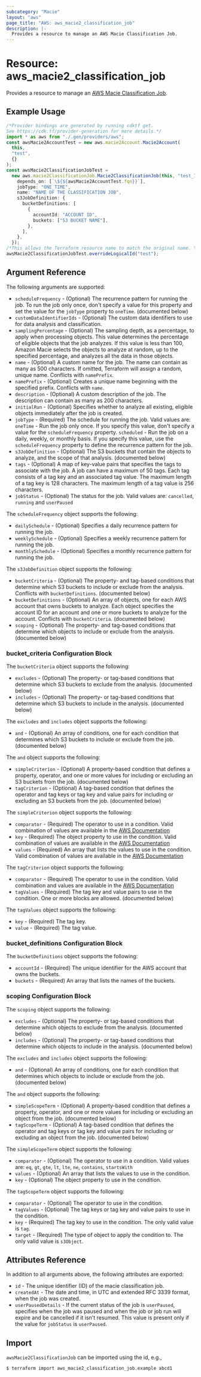 ```yaml
---
subcategory: "Macie"
layout: "aws"
page_title: "AWS: aws_macie2_classification_job"
description: |-
  Provides a resource to manage an AWS Macie Classification Job.
---
```


# Resource: aws\_macie2\_classification\_job

Provides a resource to manage an [AWS Macie Classification Job](https://docs.aws.amazon.com/macie/latest/APIReference/jobs.html).

## Example Usage

```typescript
/*Provider bindings are generated by running cdktf get.
See https://cdk.tf/provider-generation for more details.*/
import * as aws from "./.gen/providers/aws";
const awsMacie2AccountTest = new aws.macie2Account.Macie2Account(
  this,
  "test",
  {}
);
const awsMacie2ClassificationJobTest =
  new aws.macie2ClassificationJob.Macie2ClassificationJob(this, "test_1", {
    depends_on: [`\${${awsMacie2AccountTest.fqn}}`],
    jobType: "ONE_TIME",
    name: "NAME OF THE CLASSIFICATION JOB",
    s3JobDefinition: {
      bucketDefinitions: [
        {
          accountId: "ACCOUNT ID",
          buckets: ["S3 BUCKET NAME"],
        },
      ],
    },
  });
/*This allows the Terraform resource name to match the original name. You can remove the call if you don't need them to match.*/
awsMacie2ClassificationJobTest.overrideLogicalId("test");

```

## Argument Reference

The following arguments are supported:

* `scheduleFrequency` -  (Optional) The recurrence pattern for running the job. To run the job only once, don't specify a value for this property and set the value for the `jobType` property to `oneTime`. (documented below)
* `customDataIdentifierIds` -  (Optional) The custom data identifiers to use for data analysis and classification.
* `samplingPercentage` -  (Optional) The sampling depth, as a percentage, to apply when processing objects. This value determines the percentage of eligible objects that the job analyzes. If this value is less than 100, Amazon Macie selects the objects to analyze at random, up to the specified percentage, and analyzes all the data in those objects.
* `name` -  (Optional) A custom name for the job. The name can contain as many as 500 characters. If omitted, Terraform will assign a random, unique name. Conflicts with `namePrefix`.
* `namePrefix` -  (Optional) Creates a unique name beginning with the specified prefix. Conflicts with `name`.
* `description` -  (Optional) A custom description of the job. The description can contain as many as 200 characters.
* `initialRun` -  (Optional) Specifies whether to analyze all existing, eligible objects immediately after the job is created.
* `jobType` -  (Required) The schedule for running the job. Valid values are: `oneTime` - Run the job only once. If you specify this value, don't specify a value for the `scheduleFrequency` property. `scheduled` - Run the job on a daily, weekly, or monthly basis. If you specify this value, use the `scheduleFrequency` property to define the recurrence pattern for the job.
* `s3JobDefinition` -  (Optional) The S3 buckets that contain the objects to analyze, and the scope of that analysis. (documented below)
* `tags` -  (Optional) A map of key-value pairs that specifies the tags to associate with the job. A job can have a maximum of 50 tags. Each tag consists of a tag key and an associated tag value. The maximum length of a tag key is 128 characters. The maximum length of a tag value is 256 characters.
* `jobStatus` -  (Optional) The status for the job. Valid values are: `cancelled`, `running` and `userPaused`

The `scheduleFrequency` object supports the following:

* `dailySchedule` -  (Optional) Specifies a daily recurrence pattern for running the job.
* `weeklySchedule` -  (Optional) Specifies a weekly recurrence pattern for running the job.
* `monthlySchedule` -  (Optional) Specifies a monthly recurrence pattern for running the job.

The `s3JobDefinition` object supports the following:

* `bucketCriteria` - (Optional) The property- and tag-based conditions that determine which S3 buckets to include or exclude from the analysis. Conflicts with `bucketDefinitions`. (documented below)
* `bucketDefinitions` -  (Optional) An array of objects, one for each AWS account that owns buckets to analyze. Each object specifies the account ID for an account and one or more buckets to analyze for the account. Conflicts with `bucketCriteria`. (documented below)
* `scoping` -  (Optional) The property- and tag-based conditions that determine which objects to include or exclude from the analysis. (documented below)

### bucket\_criteria Configuration Block

The `bucketCriteria` object supports the following:

* `excludes` -  (Optional) The property- or tag-based conditions that determine which S3 buckets to exclude from the analysis. (documented below)
* `includes` -  (Optional) The property- or tag-based conditions that determine which S3 buckets to include in the analysis. (documented below)

The `excludes` and `includes` object supports the following:

* `and` -  (Optional) An array of conditions, one for each condition that determines which S3 buckets to include or exclude from the job. (documented below)

The `and` object supports the following:

* `simpleCriterion` -  (Optional) A property-based condition that defines a property, operator, and one or more values for including or excluding an S3 buckets from the job. (documented below)
* `tagCriterion` -  (Optional) A tag-based condition that defines the operator and tag keys or tag key and value pairs for including or excluding an S3 buckets from the job. (documented below)

The `simpleCriterion` object supports the following:

* `comparator` -  (Required) The operator to use in a condition. Valid combination of values are available in the [AWS Documentation](https://docs.aws.amazon.com/macie/latest/APIReference/jobs.html#jobs-model-jobcomparator)
* `key` -  (Required) The object property to use in the condition. Valid combination of values are available in the [AWS Documentation](https://docs.aws.amazon.com/macie/latest/APIReference/jobs.html#jobs-model-simplecriterionkeyforjob)
* `values` -  (Required) An array that lists the values to use in the condition. Valid combination of values are available in the [AWS Documentation](https://docs.aws.amazon.com/macie/latest/APIReference/jobs.html#jobs-model-simplecriterionforjob)

The `tagCriterion` object supports the following:

* `comparator` -  (Required) The operator to use in the condition. Valid combination and values are available in the [AWS Documentation](https://docs.aws.amazon.com/macie/latest/APIReference/jobs.html#jobs-model-jobcomparator)
* `tagValues` -  (Required) The  tag key and value pairs to use in the condition. One or more blocks are allowed. (documented below)

The `tagValues` object supports the following:

* `key` - (Required) The tag key.
* `value` - (Required) The tag value.

### bucket\_definitions Configuration Block

The `bucketDefinitions` object supports the following:

* `accountId` -  (Required) The unique identifier for the AWS account that owns the buckets.
* `buckets` -  (Required) An array that lists the names of the buckets.

### scoping Configuration Block

The `scoping` object supports the following:

* `excludes` -  (Optional) The property- or tag-based conditions that determine which objects to exclude from the analysis. (documented below)
* `includes` -  (Optional) The property- or tag-based conditions that determine which objects to include in the analysis. (documented below)

The `excludes` and `includes` object supports the following:

* `and` -  (Optional) An array of conditions, one for each condition that determines which objects to include or exclude from the job. (documented below)

The `and` object supports the following:

* `simpleScopeTerm` -  (Optional) A property-based condition that defines a property, operator, and one or more values for including or excluding an object from the job. (documented below)
* `tagScopeTerm` -  (Optional) A tag-based condition that defines the operator and tag keys or tag key and value pairs for including or excluding an object from the job. (documented below)

The `simpleScopeTerm` object supports the following:

* `comparator` -  (Optional) The operator to use in a condition. Valid values are: `eq`, `gt`, `gte`, `lt`, `lte`, `ne`, `contains`, `startsWith`
* `values` -  (Optional) An array that lists the values to use in the condition.
* `key` -  (Optional) The object property to use in the condition.

The `tagScopeTerm` object supports the following:

* `comparator` -  (Optional) The operator to use in the condition.
* `tagValues` -  (Optional) The tag keys or tag key and value pairs to use in the condition.
* `key` -  (Required) The tag key to use in the condition. The only valid value is `tag`.
* `target` -  (Required) The type of object to apply the condition to. The only valid value is `s3Object`.

## Attributes Reference

In addition to all arguments above, the following attributes are exported:

* `id` - The unique identifier (ID) of the macie classification job.
* `createdAt` -  The date and time, in UTC and extended RFC 3339 format, when the job was created.
* `userPausedDetails` - If the current status of the job is `userPaused`, specifies when the job was paused and when the job or job run will expire and be cancelled if it isn't resumed. This value is present only if the value for `jobStatus` is `userPaused`.

## Import

`awsMacie2ClassificationJob` can be imported using the id, e.g.,

```console
$ terraform import aws_macie2_classification_job.example abcd1
```
